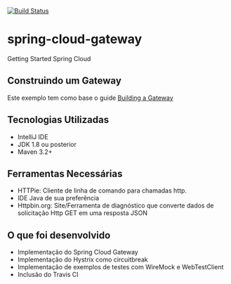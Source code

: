 [![Build Status](https://travis-ci.com/idutra/spring-cloud-gateway.svg?token=pBXWzcXjPZgCzh36hCtw&branch=master)](https://travis-ci.com/idutra/spring-cloud-gateway)

# spring-cloud-gateway
Getting Started Spring Cloud   

## Construindo um Gateway
Este exemplo tem como base o guide [Building a Gateway](https://spring.io/guides/gs/gateway/)

## Tecnologias Utilizadas
- IntelliJ IDE
- JDK 1.8 ou posterior
- Maven 3.2+

## Ferramentas Necessárias
- HTTPie: Cliente de linha de comando para chamadas http.
- IDE Java de sua preferência
- Httpbin.org: Site/Ferramenta de diagnóstico que converte dados de solicitação Http GET em uma resposta JSON

## O que foi desenvolvido
- Implementação do Spring Cloud Gateway
- Implementação do Hystrix como circuitbreak
- Implementação de exemplos de testes com WireMock e WebTestClient
- Inclusão do Travis CI
